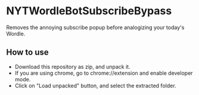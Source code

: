 # NYTWordleBotSubscribeBypass
Removes the annoying subscribe popup before analogizing your today's Wordle.

## How to use
- Download this repository as zip, and unpack it.
- If you are using chrome, go to chrome://extension and enable developer mode.
- Click on "Load unpacked" button, and select the extracted folder. 

